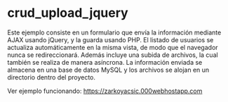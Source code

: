 # crud_upload_jquery
Este ejemplo consiste en un formulario que envía la información mediante AJAX usando jQuery, y la guarda usando PHP. El listado de usuarios se actualiza automáticamente en la misma vista, de modo que el navegador nunca se redireccionará. Además incluye una subida de archivos, la cual también se realiza de manera asíncrona. La información enviada se almacena en una base de datos MySQL y los archivos se alojan en un directorio dentro del proyecto.

Ver ejemplo funcionando:
https://zarkoyacsic.000webhostapp.com
